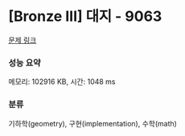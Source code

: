 # [Bronze III] 대지 - 9063 

[문제 링크](https://www.acmicpc.net/problem/9063) 

### 성능 요약

메모리: 102916 KB, 시간: 1048 ms

### 분류

기하학(geometry), 구현(implementation), 수학(math)


